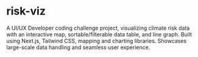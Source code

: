 # risk-viz
 A UI/UX Developer coding challenge project, visualizing climate risk data with an interactive map, sortable/filterable data table, and line graph. Built using Next.js, Tailwind CSS, mapping and charting libraries. Showcases large-scale data handling and seamless user experience.
